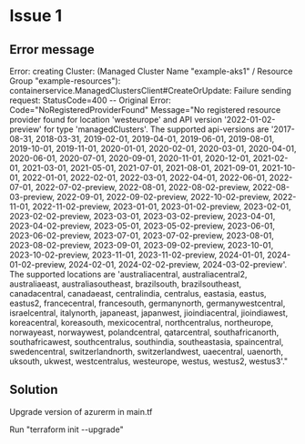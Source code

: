 # Issue 1

## Error message
 
 Error: creating Cluster: (Managed Cluster Name "example-aks1" / Resource Group "example-resources"): containerservice.ManagedClustersClient#CreateOrUpdate: Failure sending request: StatusCode=400 -- Original Error: Code="NoRegisteredProviderFound" Message="No registered resource provider found for location 'westeurope' and API version '2022-01-02-preview' for type 'managedClusters'. The supported api-versions are '2017-08-31, 2018-03-31, 2019-02-01, 2019-04-01, 2019-06-01, 2019-08-01, 2019-10-01, 2019-11-01, 2020-01-01, 2020-02-01, 2020-03-01, 2020-04-01, 2020-06-01, 2020-07-01, 2020-09-01, 2020-11-01, 2020-12-01, 2021-02-01, 2021-03-01, 2021-05-01, 2021-07-01, 2021-08-01, 2021-09-01, 2021-10-01, 2022-01-01, 2022-02-01, 2022-03-01, 2022-04-01, 2022-06-01, 2022-07-01, 2022-07-02-preview, 2022-08-01, 2022-08-02-preview, 2022-08-03-preview, 2022-09-01, 2022-09-02-preview, 2022-10-02-preview, 2022-11-01, 2022-11-02-preview, 2023-01-01, 2023-01-02-preview, 2023-02-01, 2023-02-02-preview, 2023-03-01, 2023-03-02-preview, 2023-04-01, 2023-04-02-preview, 2023-05-01, 2023-05-02-preview, 2023-06-01, 2023-06-02-preview, 2023-07-01, 2023-07-02-preview, 2023-08-01, 2023-08-02-preview, 2023-09-01, 2023-09-02-preview, 2023-10-01, 2023-10-02-preview, 2023-11-01, 2023-11-02-preview, 2024-01-01, 2024-01-02-preview, 2024-02-01, 2024-02-02-preview, 2024-03-02-preview'. The supported locations are 'australiacentral, australiacentral2, australiaeast, australiasoutheast, brazilsouth, brazilsoutheast, canadacentral, canadaeast, centralindia, centralus, eastasia, eastus, eastus2, francecentral, francesouth, germanynorth, germanywestcentral, israelcentral, italynorth, japaneast, japanwest, jioindiacentral, jioindiawest, koreacentral, koreasouth, mexicocentral, northcentralus, northeurope, norwayeast, norwaywest, polandcentral, qatarcentral, southafricanorth, southafricawest, southcentralus, southindia, southeastasia, spaincentral, swedencentral, switzerlandnorth, switzerlandwest, uaecentral, uaenorth, uksouth, ukwest, westcentralus, westeurope, westus, westus2, westus3'."

## Solution

Upgrade version of azurerm in main.tf

Run "terraform init --upgrade"